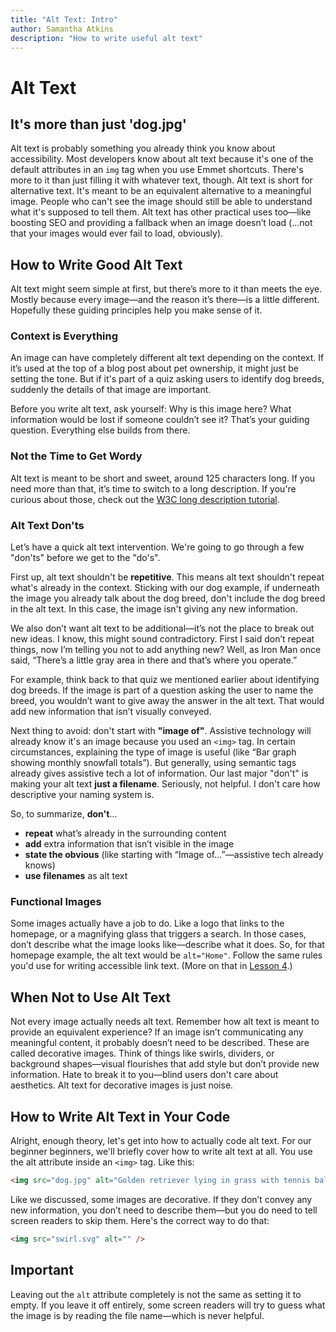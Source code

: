 ```yaml
---
title: "Alt Text: Intro"
author: Samantha Atkins
description: "How to write useful alt text"
---
```


<!-- ask natalie what format longdescriptions should be in (londesc, aria, linked other page) -->

# Alt Text

<h2 class="subheading">It's more than just 'dog.jpg'</h2>

Alt text is probably something you already think you know about accessibility. Most developers know about alt text because it's one of the default attributes in an `img` tag when you use Emmet shortcuts. There's more to it than just filling it with whatever text, though. Alt text is short for alternative text. It's meant to be an equivalent alternative to a meaningful image. People who can't see the image should still be able to understand what it's supposed to tell them. Alt text has other practical uses too—like boosting SEO and providing a fallback when an image doesn’t load (...not that your images would ever fail to load, obviously).

## How to Write Good Alt Text

Alt text might seem simple at first, but there’s more to it than meets the eye. Mostly because every image—and the reason it’s there—is a little different. Hopefully these guiding principles help you make sense of it.

### Context is Everything

An image can have completely different alt text depending on the context. If it’s used at the top of a blog post about pet ownership, it might just be setting the tone. But if it's part of a quiz asking users to identify dog breeds, suddenly the details of that image are important.

Before you write alt text, ask yourself: Why is this image here? What information would be lost if someone couldn’t see it?
That’s your guiding question. Everything else builds from there.

### Not the Time to Get Wordy

Alt text is meant to be short and sweet, around 125 characters long. If you need more than that, it’s time to switch to a long description. If you're curious about those, check out the [W3C long description tutorial](https://www.w3.org/WAI/tutorials/images/complex/).

### Alt Text Don'ts

Let’s have a quick alt text intervention. We're going to go through a few "don'ts" before we get to the "do's".

First up, alt text shouldn't be **repetitive**. This means alt text shouldn't repeat what's already in the context. Sticking with our dog example, if underneath the image you already talk about the dog breed, don't include the dog breed in the alt text. In this case, the image isn't giving any new information.

We also don’t want alt text to be additional—it’s not the place to break out new ideas. I know, this might sound contradictory. First I said don’t repeat things, now I’m telling you not to add anything new? Well, as Iron Man once said, “There’s a little gray area in there and that’s where you operate.”

For example, think back to that quiz we mentioned earlier about identifying dog breeds. If the image is part of a question asking the user to name the breed, you wouldn’t want to give away the answer in the alt text. That would add new information that isn’t visually conveyed.

Next thing to avoid: don't start with **"image of"**. Assistive technology will already know it's an image because you used an `<img>` tag. In certain circumstances, explaining the type of image is useful (like “Bar graph showing monthly snowfall totals”). But generally, using semantic tags already gives assistive tech a lot of information. Our last major "don't" is making your alt text **just a filename**. Seriously, not helpful. I don't care how descriptive your naming system is.

So, to summarize, **don't**...

- **repeat** what’s already in the surrounding content
- **add** extra information that isn’t visible in the image
- **state the obvious** (like starting with “Image of...”—assistive tech already knows)
- **use filenames** as alt text

### Functional Images

Some images actually have a job to do. Like a logo that links to the homepage, or a magnifying glass that triggers a search. In those cases, don’t describe what the image looks like—describe what it does. So, for that homepage example, the alt text would be `alt="Home"`. Follow the same rules you'd use for writing accessible link text. (More on that in [Lesson 4](/lessons/04_links/instruction).)

## When Not to Use Alt Text

Not every image actually needs alt text. Remember how alt text is meant to provide an equivalent experience? If an image isn’t communicating any meaningful content, it probably doesn’t need to be described. These are called decorative images. Think of things like swirls, dividers, or background shapes—visual flourishes that add style but don’t provide new information.
Hate to break it to you—blind users don't care about aesthetics. Alt text for decorative images is just noise.

## How to Write Alt Text in Your Code

Alright, enough theory, let's get into how to actually code alt text. For our beginner beginners, we'll briefly cover how to write alt text at all. You use the alt attribute inside an `<img>` tag. Like this:

```html
<img src="dog.jpg" alt="Golden retriever lying in grass with tennis ball" />
```

Like we discussed, some images are decorative. If they don’t convey any new information, you don’t need to describe them—but you do need to tell screen readers to skip them. Here's the correct way to do that:

```html
<img src="swirl.svg" alt="" />
```

<div className="mt-0 p-4 flex items-center gap-4 bg-transparent">
  <span
    className="material-symbols--info-outline-rounded text-2xl text-text-color"
    aria-hidden="true"
  ></span>
  <div>
    <h2 className="text-lg font-semibold text-text-color mb-2">Important</h2>
    <p className="text-text-color">
      Leaving out the <code>alt</code> attribute completely is not the same as setting it to empty.
      If you leave it off entirely, some screen readers will try to guess what the image is by
      reading the file name—which is never helpful.
    </p>
  </div>
</div>

<!-- ## Ready to Practice? -->

<!-- Alt text can seem deceptively simple, but as you’ve seen, writing it well takes thought. It’s all about context, clarity, and keeping your user in mind. Now that you’ve got the basics down, let’s put that into action. In the next activity, you’ll look at a few example images and practice writing alt text that’s accurate, concise, and useful. We’ll give you feedback as you go—so don’t worry if you’re still figuring it out. -->

<!--
## Into the Weeds

Now I'm going to get into some more detailed examples. -->

<!-- complex images, groups of images, maps, emotional or tone based stuff. I don't wnat to exactly steal from that lesson with all the examples, though, so wherever you can adjust it to make it our own that would be best. i don't really want it to be recognizabel. -->

<!-- could weave in these into the weeds examples into the activity => give tips as we go. make them do all 5 or something -->
